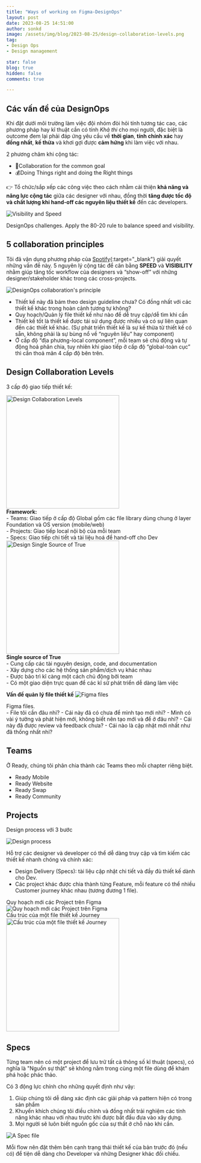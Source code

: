 ```yaml
---
title: "Ways of working on Figma-DesignOps"
layout: post
date: 2023-08-25 14:51:00
author: sonkd
image: /assets/img/blog/2023-08-25/design-collaboration-levels.png
tag:
- Design Ops
- Design management

star: false
blog: true
hidden: false
comments: true

---
```


## Các vấn đề của DesignOps

Khi đặt dưới môi trường làm việc đội nhóm đòi hỏi tính tương tác cao, các phương pháp hay kĩ thuật cần có tính *Khả thi* cho mọi người, đặc biệt là outcome đem lại phải đáp ứng yêu cầu về **thời gian**, **tính chính xác** hay **đồng nhất**, **kế thừa** và khơi gợi được **cảm hứng** khi làm việc với nhau.

2 phương châm khi cộng tác:
- 🎯Collaboration for the common goal
- 💰Doing Things right and doing the Right things

👉 Tổ chức/sắp xếp các công việc theo cách nhằm cải thiện **khả năng và năng lực cộng tác** giữa các designer với nhau, đồng thời **tăng được tốc độ và chất lượng khi hand-off các nguyên liệu thiết kế** đến các developers.

![Visibility and Speed](/assets/img/blog/2023-08-25/visibility-speed.png)
<figcaption>DesignOps challenges. Apply the 80-20 rule to balance speed and visibility.</figcaption>

## 5 collaboration principles

Tôi đã vận dụng phương pháp của [Spotify](https://spotify.design/article/how-spotify-organises-work-in-figma-to-improve-collaboration){:target="_blank"} giải quyết những vấn đề này. 5 nguyên lý cộng tác để cân bằng **SPEED** và **VISIBILITY** nhằm giúp tăng tốc workflow của designers và “show-off” với những designer/stakeholder khác trong các cross-projects.

![DesignOps collaboration's principle](/assets/img/blog/designops-principles.png)
- Thiết kế này đã bám theo design guideline chưa? Có đồng nhất với các thiết kế khác trong hoàn cảnh tương tự không?
- Quy hoạch/Quản lý file thiết kế như nào để dễ truy cập/dễ tìm khi cần
- Thiết kế tốt là thiết kế được tái sử dụng được nhiều và có sự liên quan đến các thiết kế khác. (Sự phát triển thiết kế là sự kế thừa từ thiết kế có sẵn, không phải là sự bùng nổ về “nguyên liệu” hay component)
- Ở cấp độ “địa phương-local component”, mỗi team sẽ chủ động và tự động hoá phân chia, tuy nhiên khi giao tiếp ở cấp độ “global-toàn cục” thì cần thoả mãn 4 cấp độ bên trên.

## Design Collaboration Levels

3 cấp độ giao tiếp thiết kế:

<div class="side-by-side">
    <div class="toleft">
        <img class="image" src="/assets/img/blog/2023-08-25/design-collaboration-levels.png" alt="Design Collaboration Levels" style="height: 300px">
        <br>
        <b>Framework:</b><br>
        - Teams: Giao tiếp ở cấp độ Global gồm các file library dùng chung ở layer Foundation và OS version (mobile/web)<br>
        - Projects: Giao tiếp local nội bộ của mỗi team<br>
        - Specs: Giao tiếp chi tiết và tài liệu hoá để hand-off cho Dev<br>
    </div>
    <div class="toright">
        <img class="image" src="/assets/img/blog/2023-08-25/design-single-source-of-true.png" alt="Design Single Source of True" style="height: 300px">
        <br>
        <b>Single source of True</b><br>
        - Cung cấp các tài nguyên design, code, and documentation<br>
        - Xây dựng cho các hệ thống sản phẩm/dịch vụ khác nhau<br>
        - Được bảo trì kĩ càng một cách chủ động bởi team<br>
        - Có một giao diện trực quan để các kĩ sữ phát triển dễ dàng làm việc<br>
    </div>
</div>

**Vấn đề quản lý file thiết kế**
![Figma files](/assets/img/blog/2023-08-25/figma-files.png)
<figcaption>Figma files.</figcaption>
- File tôi cần đâu nhỉ?
- Cái này đã có chưa để mình tạo mới nhỉ?
- Mình có vài ý tưởng và phát hiện mới, không biết nên tạo mới và để ở đâu nhỉ?
- Cái này đã được review và feedback chưa?
- Cái nào là cập nhật mới nhất như đã thống nhất nhỉ?

## Teams

Ở Ready, chúng tôi phân chia thành các Teams theo mỗi chapter riêng biệt.

- Ready Mobile
- Ready Website
- Ready Swap   
- Ready Community

## Projects

Design process với 3 bước

![Design process](/assets/img/blog/2023-08-25/ready-design-process.png)

Hỗ trợ các designer và developer có thể dễ dàng truy cập và tìm kiếm các thiết kế nhanh chóng và chính xác:

- Design Delivery (Specs): tài liệu cập nhật chi tiết và đầy đủ thiết kế dành cho Dev.
- Các project khác được chia thành từng Feature, mỗi feature có thể nhiều Customer journey khác nhau (tương đương 1 file).

<div class="side-by-side">
    <div class="toleft">
        Quy hoạch mới các Project trên Figma 
        <img class="image" src="/assets/img/blog/2023-08-25/figma-files-structure.png" alt="Quy hoạch mới các Project trên Figma">
        <br>
    </div>
    <div class="toright">
        Cấu trúc của một file thiết kế Journey <br>
        <img class="image" src="/assets/img/blog/2023-08-25/journey-file-structure.png" alt="Cấu trúc của một file thiết kế Journey" style="height: 300px">
    </div>
</div>


## Specs

Từng team nên có một project để lưu trữ tất cả thông số kĩ thuật (specs), có nghĩa là "Nguồn sự thật" sẽ không nằm trong cùng một file dùng để khám phá hoặc phác thảo.  

Có 3 động lực chính cho những quyết định như vậy:

1. Giúp chúng tôi dễ dàng xác định các giải pháp và pattern hiện có trong sản phẩm
2. Khuyến khích chúng tôi điều chỉnh và đồng nhất trải nghiệm các tính năng khác nhau với nhau trước khi được bắt đầu đưa vào xây dựng.
3. Mọi người sẽ luôn biết nguồn gốc của sự thất ở chỗ nào khi cần.

![A Spec file](/assets/img/blog/2023-08-25/specs-file.png)
<figcaption>Mỗi flow nên đặt thêm bên cạnh trạng thái thiết kế của bản trước đó (nếu có) để tiện dễ dàng cho Developer và những Designer khác đối chiếu.</figcaption>